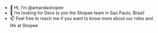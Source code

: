 - 👋 Hi, I’m @amandashopee
- 👀 I’m looking for Devs to join the Shopee team in Sao Paulo, Brazil
- 📫 Feel free to reach me if you want to know more about our roles and life at Shopee

<!---
amandashopee/amandashopee is a ✨ special ✨ repository because its `README.md` (this file) appears on your GitHub profile.
You can click the Preview link to take a look at your changes.
--->
